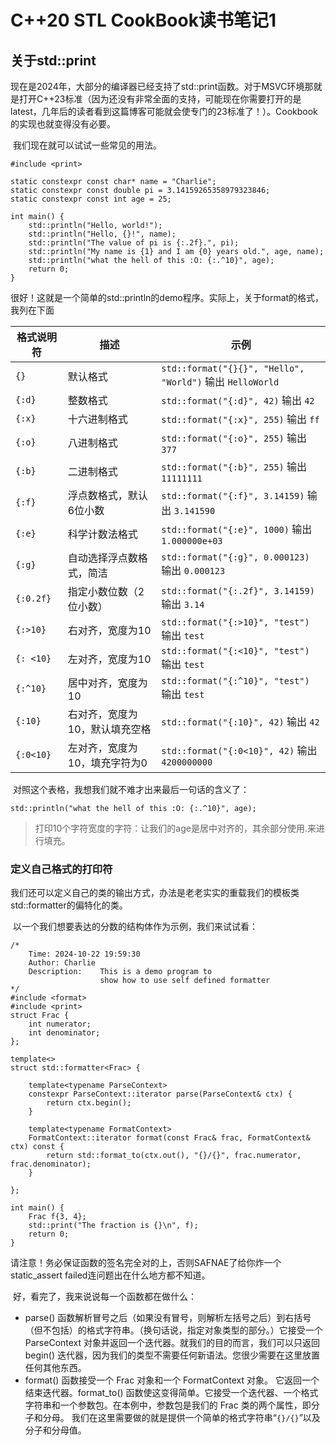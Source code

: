 # C++20 STL CookBook读书笔记1

## 关于std::print

​	现在是2024年，大部分的编译器已经支持了std::print函数。对于MSVC环境那就是打开C++23标准（因为还没有非常全面的支持，可能现在你需要打开的是latest，几年后的读者看到这篇博客可能就会使专门的23标准了！）。Cookbook的实现也就变得没有必要。

​	我们现在就可以试试一些常见的用法。

```
#include <print>

static constexpr const char* name = "Charlie";
static constexpr const double pi = 3.14159265358979323846;
static constexpr const int age = 25;

int main() {
    std::println("Hello, world!");
    std::println("Hello, {}!", name);
    std::println("The value of pi is {:.2f}.", pi);
    std::println("My name is {1} and I am {0} years old.", age, name);
    std::println("what the hell of this :O: {:.^10}", age);
    return 0;
}

```

​	很好！这就是一个简单的std::println的demo程序。实际上，关于format的格式，我列在下面

| 格式说明符 | 描述                           | 示例                                                      |
| ---------- | ------------------------------ | --------------------------------------------------------- |
| `{}`       | 默认格式                       | `std::format("{}{}", "Hello", "World")` 输出 `HelloWorld` |
| `{:d}`     | 整数格式                       | `std::format("{:d}", 42)` 输出 `42`                       |
| `{:x}`     | 十六进制格式                   | `std::format("{:x}", 255)` 输出 `ff`                      |
| `{:o}`     | 八进制格式                     | `std::format("{:o}", 255)` 输出 `377`                     |
| `{:b}`     | 二进制格式                     | `std::format("{:b}", 255)` 输出 `11111111`                |
| `{:f}`     | 浮点数格式，默认6位小数        | `std::format("{:f}", 3.14159)` 输出 `3.141590`            |
| `{:e}`     | 科学计数法格式                 | `std::format("{:e}", 1000)` 输出 `1.000000e+03`           |
| `{:g}`     | 自动选择浮点数格式，简洁       | `std::format("{:g}", 0.000123)` 输出 `0.000123`           |
| `{:0.2f}`  | 指定小数位数（2位小数）        | `std::format("{:.2f}", 3.14159)` 输出 `3.14`              |
| `{:>10}`   | 右对齐，宽度为10               | `std::format("{:>10}", "test")` 输出 `test`               |
| `{: <10}`  | 左对齐，宽度为10               | `std::format("{:<10}", "test")` 输出 `test`               |
| `{:^10}`   | 居中对齐，宽度为10             | `std::format("{:^10}", "test")` 输出 `test`               |
| `{:10}`    | 右对齐，宽度为10，默认填充空格 | `std::format("{:10}", 42)` 输出 `42`                      |
| `{:0<10}`  | 左对齐，宽度为10，填充字符为0  | `std::format("{:0<10}", 42)` 输出 `4200000000`            |

​	对照这个表格，我想我们就不难才出来最后一句话的含义了：

```
std::println("what the hell of this :O: {:.^10}", age);
```

> 打印10个字符宽度的字符：让我们的age是居中对齐的，其余部分使用.来进行填充。

### 定义自己格式的打印符

​	我们还可以定义自己的类的输出方式，办法是老老实实的重载我们的模板类std::formatter的偏特化的类。

​	以一个我们想要表达的分数的结构体作为示例，我们来试试看：

```
/*
    Time: 2024-10-22 19:59:30
    Author: Charlie
    Description:    This is a demo program to 
                    show how to use self defined formatter
*/
#include <format>
#include <print>
struct Frac {
    int numerator;
    int denominator;
};

template<>
struct std::formatter<Frac> {

    template<typename ParseContext>
    constexpr ParseContext::iterator parse(ParseContext& ctx) {
        return ctx.begin();
    }

    template<typename FormatContext>
    FormatContext::iterator format(const Frac& frac, FormatContext& ctx) const {
        return std::format_to(ctx.out(), "{}/{}", frac.numerator, frac.denominator);
    }

};

int main() {
    Frac f{3, 4};
    std::print("The fraction is {}\n", f);
    return 0;
}
```

​	请注意！务必保证函数的签名完全对的上，否则SAFNAE了给你炸一个static_assert failed连问题出在什么地方都不知道。

​	好，看完了，我来说说每一个函数都在做什么：

- parse() 函数解析冒号之后（如果没有冒号，则解析左括号之后）到右括号（但不包括）的格式字符串。（换句话说，指定对象类型的部分。）它接受一个 ParseContext 对象并返回一个迭代器。就我们的目的而言，我们可以只返回 begin() 迭代器，因为我们的类型不需要任何新语法。您很少需要在这里放置任何其他东西。
- format() 函数接受一个 Frac 对象和一个 FormatContext 对象。 它返回一个结束迭代器。format_to() 函数使这变得简单。它接受一个迭代器、一个格式字符串和一个参数包。在本例中，参数包是我们的 Frac 类的两个属性，即分子和分母。 我们在这里需要做的就是提供一个简单的格式字符串“`{}/{}`”以及分子和分母值。 